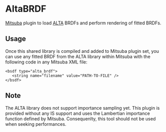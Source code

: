 AltaBRDF
========

[Mitsuba](http://http://mitsuba-renderer.org/) plugin to load [ALTA](http://alta.gforge.inria.fr/) BRDFs and perform rendering of fitted BRDFs.


## Usage

Once this shared library is compiled and added to Mitsuba plugin set, you can use any fitted BRDF from the ALTA library within Mitsuba with the following code in any Mitsuba XML file:

    <bsdf type="alta_brdf">
       <string name="filename" value="PATH-TO-FILE" />
    </bsdf>


<script type="text/javascript">
function TwoFace(id, width, height) {
    if (!(this instanceof TwoFace)) {
        return new TwoFace(id, width, height);
    }

    var canvas = document.createElement('canvas'),
        container = document.getElementById(id),
        divide = 0.5;

    this.ctx = canvas.getContext('2d');
    this.images = [];
	 this.texts  = [];

    // Event handlers
    canvas.addEventListener('mousemove', handler, false);
    canvas.addEventListener('mousedown', handler, false);
    canvas.addEventListener('mouseup', handler, false);

    var self = this;

    function handler(ev) {
        if (ev.layerX || ev.layerX == 0) { // Firefox
            ev._x = ev.layerX;
            ev._y = ev.layerY;
        } else if (ev.offsetX || ev.offsetX == 0) { // Opera
            ev._x = ev.offsetX;
            ev._y = ev.offsetY;
        }

        var eventHandler = self[ev.type];
        if (typeof eventHandler == 'function') {
            eventHandler.call(self, ev);
        }
    }

    // Draw canvas into its container
    canvas.setAttribute('width', width);
    canvas.setAttribute('height', height);
    container.appendChild(canvas);

    Object.defineProperty(this, 'ready', {
        get: function () {
            return this.images.length >= 2;
        }
    });

    Object.defineProperty(this, 'width', {
        get: function () {
            return width;
        }
    });

    Object.defineProperty(this, 'height', {
        get: function () {
            return height;
        }
    });

    Object.defineProperty(this, 'divide', {
        get: function () {
            return divide;
        },
        set: function (value) {
            if (value > 1) {
                value = (value / 100);
            }

            divide = value;
            this.draw();
        }
    });
}




TwoFace.prototype = {
    add: function (src, text='Hello world') {
        var img = createImage(src, onload.bind(this));

        function onload(event) {
            this.images.push(img);
				this.texts.push(text);

            if (this.ready) {
                this.draw();
            }
        }
    },

    draw: function () {
        if (!this.ready) {
            return;
        }

        var lastIndex = this.images.length - 1,
            before = this.images[lastIndex - 1],
            after = this.images[lastIndex];

        this.drawImages(this.ctx, before, after);
        this.drawHandle(this.ctx);
		  
		  var text = this.texts[lastIndex - 1];
		  var text_width = this.ctx.measureText(text).width;

		  var split = this.divide * this.width;
		  this.ctx.fillText(this.texts[lastIndex], split+10, this.height-10);
		  this.ctx.fillText(text, split-10-text_width, this.height-10);
    },

    drawImages: function (ctx, before, after) {
        var split = this.divide * this.width;

        ctx.drawImage(after, 0, 0);
        ctx.drawImage(before, 0, 0, split, this.height, 0, 0, split, this.height);
    },

    drawHandle: function (ctx) {
        var split = this.divide * this.width;

        ctx.fillStyle = "rgb(220, 50, 50)";
        ctx.fillRect(split - 1, 0, 2, this.height);
    },

    mousedown: function (event) {
        var divide = event._x / this.width;
        this.divide = divide;

        this.dragstart = true;
    },

    mousemove: function (event) {
        if (this.dragstart === true) {
            var divide = event._x / this.width;
            this.divide = divide;
        }
    },

    mouseup: function (event) {
        var divide = event._x / this.width;
        this.divide = divide;

        this.dragstart = false;
    }
};




function createImage(src, onload) {
    var img = document.createElement('img');
    img.src = src;

    if (typeof onload == 'function') {
        img.addEventListener('load', onload);
    }

    return img;
}

</script>

  
<figure>
    <div id="twoface-demo"></div>
    <figcaption></figcaption>
</figure>


<script type="text/javascript">
var twoface = TwoFace('twoface-demo', 683, 512);
twoface.add('matpreview-merl.png', 'MERL');
twoface.add('matpreview-alta.png', 'ALTA, Blinn BRDF');
</script>

## Note

The ALTA library does not support importance sampling yet. This plugin is provided without any IS support and uses the Lambertian importance function defined by Mitsuba. Consequenlty, this tool should not be used when seeking performances.
